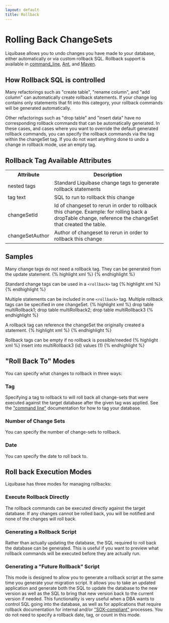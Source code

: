 ```yaml
---
layout: default
title: Rollback
---
```


# Rolling Back ChangeSets #

Liquibase allows you to undo changes you have made to your database, either automatically or via custom rollback SQL. Rollback support is available in [command_line](command_line.html), [Ant](ant/index.html), and [Maven](maven/index.html).


## How Rollback SQL is controlled ##

Many refactorings such as "create table", "rename column", and "add column" can automatically create rollback statements. If your change log contains only statements that fit into this category, your rollback commands will be generated automatically.

Other refactorings such as "drop table" and "insert data" have no corresponding rollback commands that can be automatically generated. In these cases, and cases where you want to override the default generated rollback commands, you can specify the rollback commands via the <rollback/> tag within the changeSet tag.  If you do not want anything done to undo a change in rollback mode, use an empty <rollback/> tag.


## Rollback Tag Available Attributes ##

<table>
<tr><th>Attribute</th><th>Description</th></tr>
<tr><td>nested tags</td><td>Standard Liquibase change tags to generate rollback statements  </td></tr>
<tr><td>tag text</td><td>SQL to run to rollback this change  </td></tr>
<tr><td>changeSetId</td><td>Id of changeset to rerun in order to rollback this change.  Example: for rolling back a dropTable change, reference the changeSet that created the table.  </td></tr>
<tr><td>changeSetAuthor</td><td>Author of changeset to rerun in order to rollback this change  </td></tr>
</table>

## Samples ##

Many change tags do not need a rollback tag.  They can be generated from the update statement.
{% highlight xml %}
    <changeSet id="changeRollback2-create" author="nvoxland">
        <createTable tableName="changeRollback2">
            <column name="id" type="int"/>
        </createTable>
    </changeSet>
{% endhighlight %}

Standard change tags can be used in a `<rollback>` tag
{% highlight xml %}
    <changeSet id="changeRollback" author="nvoxland">
        <createTable tableName="changeRollback1">
            <column name="id" type="int"/>
        </createTable>
        <rollback>
            <dropTable tableName="changeRollback1"/>
        </rollback>
    </changeSet>
{% endhighlight %}

Multiple statements can be included in one `<rollback>` tag.  Multiple rollback tags can be specified in one changeSet.
{% highlight xml %}
<changeSet id="multiRollbackTest" author="rs">
        <createTable tableName="multiRollback1">
            <column name="id" type="int"/>
        </createTable>
        <createTable tableName="multiRollback2">
            <column name="id" type="int"/>
        </createTable>
        <createTable tableName="multiRollback3">
            <column name="id" type="int"/>
        </createTable>
        <rollback>
            drop table multiRollback1;
            drop table multiRollback2;
        </rollback>
        <rollback>drop table multiRollback3</rollback>
    </changeSet>
{% endhighlight %}

A rollback tag can reference the changeSet the originally created a statement.
{% highlight xml %}
    <changeSet id="changeRollback2-drop" author="nvoxland">
        <dropTable tableName="changeRollback2"/>
        <rollback changeSetId="changeRollback2-create" changeSetAuthor="nvoxland"/>
    </changeSet>
{% endhighlight %}

Rollback tags can be empty if no rollback is possible/needed
{% highlight xml %}
    <changeSet id="noRollback" author="nvoxland">
        <sql>insert into multiRollback3 (id) values (1)</sql>
        <rollback/>
    </changeSet>
{% endhighlight %}

## "Roll Back To" Modes ##

You can specify what changes to rollback in three ways:



### Tag ###

Specifying a tag to rollback to will roll back all change-sets that were executed against the target database after the given tag was applied. See the ["command line"](command_line.html) documentation for how to tag your database.

### Number of Change Sets ###

You can specify the number of change-sets to rollback.

### Date ###

You can specify the date to roll back to.

## Roll back Execution Modes ##

Liquibase has three modes for managing rollbacks:

### Execute Rollback Directly ###

The rollback commands can be executed directly against the target database. If any changes cannot be rolled back, you will be notified and none of the changes will roll back.

### Generating a Rollback Script ###

Rather than actually updating the database, the SQL required to roll back the database can be generated. This is useful if you want to preview what rollback commands will be executed before they are actually run.

### Generating a "Future Rollback" Script ###

This mode is designed to allow you to generate a rollback script at the same time you generate your migration script. It allows you to take an updated application and generate both the SQL to update the database to the new version as well as the SQL to bring that new version back to the current version if needed. This functionality is very useful when a DBA wants to control SQL going into the database, as well as for applications that require rollback documentation for internal and/or ["SOX-compliant"](http://en.wikipedia.org/wiki/Sarbanes-Oxley_Act) processes. You do not need to specify a rollback date, tag, or count in this mode.